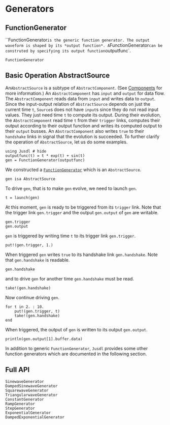# Generators

## FunctionGenerator
``FunctionGenerator` is the generic function generator. The output waveform is shaped by its *output function*. A `FunctionGenerator` can be construted by specifying its output function `outputfunc`.

```@docs 
FunctionGenerator
```

## Basic Operation AbstractSource
An`AbstractSource` is a subtype of `AbstractComponent`. (See [Components](@ref) for more information.) An `AbstractComponent` has `input` and `output` for data flow. The `AbstractComponent` reads data from `input` and writes data to `output`. Since the input-output relation of `AbstractSource` depends on just the current time `t`, `Source`s does not have `input`s since they do not read input values. They just need time `t` to compute its output. During their evolution, the `AbstractComponent` read time `t` from their `trigger` links, computes their output according to their output function and writes its computed output to their `output` busses. An `AbstractComponent` also writes `true` to their `handshake` links in signal that the evolution is succeeded. To further clarify the operation of `AbstractSource`, let us do some examples. 

```@repl source_ex
using Jusdl # hide 
outputfunc(t) = t * exp(t) + sin(t)
gen = FunctionGenerator(outputfunc)
```
We constructed a [`FunctionGenerator`](@ref) which is an `AbstractSource`.
```@repl source_ex
gen isa AbstractSource
```
To drive `gen`, that is to make `gen` evolve, we need to launch `gen`. 
```@repl source_ex
t = launch(gen)
```
At this moment, `gen` is ready to be triggered from its `trigger` link. Note that the trigger link `gen.trigger` and the output `gen.output` of `gen` are writable. 
```@repl source_ex
gen.trigger
gen.output
```
`gen` is triggered by writing time `t` to its trigger link `gen.trigger`.
```@repl source_ex
put!(gen.trigger, 1.)
```
When triggered `gen` writes `true` to its handshake link `gen.handshake`. Note that `gen.handshake` is readable.
```@repl source_ex
gen.handshake
```
and to drive `gen` for another time `gen.handshake` must be read. 
```@repl source_ex
take!(gen.handshake)
```
Now continue driving `gen`.
```@repl source_ex
for t in 2. : 10.
    put!(gen.trigger, t)
    take!(gen.handshake)
end
```
When triggered, the output of `gen` is written to its output `gen.output`.
```@repl source_ex 
println(gen.output[1].buffer.data)
```

In addition to generic `FunctionGenerator`, `Jusdl` provides some other function generators which are documented in the following section.

## Full API 
```@docs 
SinewaveGenerator
DampedSinewaveGenerator
SquarewaveGenerator
TriangularwaveGenerator
ConstantGenerator
RampGenerator
StepGenerator
ExponentialGenerator
DampedExponentialGenerator
```